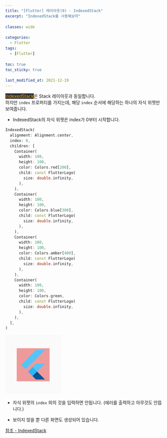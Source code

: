 ```yaml
---
title: "[Flutter] 레이아웃(9) - IndexedStack"
excerpt: "IndexedStack를 사용해보자"

classes: wide

categories:
  - Flutter
tags:
  - [Flutter]

toc: true
toc_sticky: true

last_modified_at: 2021-12-19
---
```


<mark style="background-color: #2e2e2e; color: orange;">IndexedStack</mark>은 Stack 레이아웃과 동일합니다.   
하지만 `index` 프로퍼티를 가지는데, 해당 `index` 순서에 해당하는 하나의 자식 위젯만 보여줍니다.

* IndexedStack의 자식 위젯은 index가 0부터 시작합니다.

```dart
IndexedStack(
  alignment: Alignment.center,
  index: 0,
  children: [
    Container(
      width: 100,
      height: 100,
      color: Colors.red[200],
      child: const FlutterLogo(
        size: double.infinity,
      ),
    ),
    Container(
      width: 100,
      height: 100,
      color: Colors.blue[300],
      child: const FlutterLogo(
        size: double.infinity,
      ),
    ),
    Container(
      width: 100,
      height: 100,
      color: Colors.amber[400],
      child: const FlutterLogo(
        size: double.infinity,
      ),
    ),
    Container(
      width: 100,
      height: 100,
      color: Colors.green,
      child: const FlutterLogo(
        size: double.infinity,
      ),
    ),
  ],
)
```

![indexedstack](/images/flutter-image/indexedStack.png)

* 자식 위젯의 `index` 외의 것을 입력하면 안됩니다. (에러를 출력하고 아무것도 안뜹니다.)

* 보이지 않을 뿐 다른 화면도 생성되어 있습니다.

[참조 - IndexedStack](https://api.flutter.dev/flutter/widgets/IndexedStack-class.html)